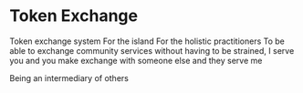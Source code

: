# Token Exchange

Token exchange system
For the island
For the holistic practitioners
To be able to exchange community services without having to be strained, I serve you and you make exchange with someone else and they serve me

Being an intermediary of others